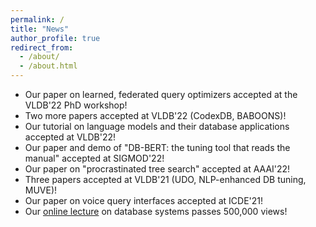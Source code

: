 ```yaml
---
permalink: /
title: "News"
author_profile: true
redirect_from: 
  - /about/
  - /about.html
---
```


- Our paper on learned, federated query optimizers accepted at the VLDB'22 PhD workshop!
- Two more papers accepted at VLDB'22 (CodexDB, BABOONS)!
- Our tutorial on language models and their database applications accepted at VLDB'22!
- Our paper and demo of "DB-BERT: the tuning tool that reads the manual" accepted at SIGMOD'22!
- Our paper on "procrastinated tree search" accepted at AAAI'22!
- Three papers accepted at VLDB'21 (UDO, NLP-enhanced DB tuning, MUVE)!
- Our paper on voice query interfaces accepted at ICDE'21!
- Our [online lecture](https://youtu.be/4cWkVbC2bNE) on database systems passes 500,000 views!
